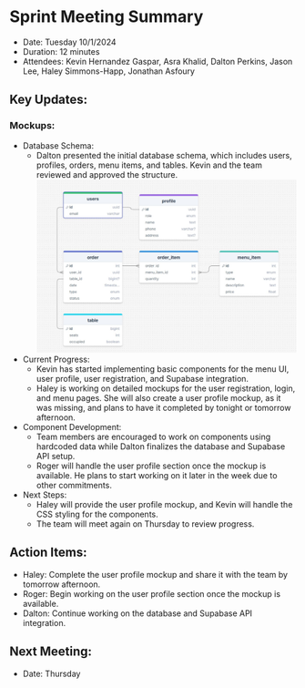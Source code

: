 # Sprint Meeting Summary
- Date: Tuesday 10/1/2024
- Duration: 12 minutes
- Attendees: Kevin Hernandez Gaspar, Asra Khalid, Dalton Perkins, Jason Lee, Haley Simmons-Happ, Jonathan Asfoury

## Key Updates:
 ### Mockups:
  - Database Schema:
    - Dalton presented the initial database schema, which includes users, profiles, orders, menu items, and tables. Kevin and the team reviewed and approved the structure.
      ![Rapid Reservation Diagram](Rapid-Reservation-Diagram.jpg)
  - Current Progress:
    - Kevin has started implementing basic components for the menu UI, user profile, user registration, and Supabase integration.
    - Haley is working on detailed mockups for the user registration, login, and menu pages. She will also create a user profile mockup, as it was missing, and plans to have it completed by tonight or tomorrow afternoon.
  - Component Development:
    - Team members are encouraged to work on components using hardcoded data while Dalton finalizes the database and Supabase API setup.
    - Roger will handle the user profile section once the mockup is available. He plans to start working on it later in the week due to other commitments.
  - Next Steps:
    - Haley will provide the user profile mockup, and Kevin will handle the CSS styling for the components.
    - The team will meet again on Thursday to review progress.
 ## Action Items:
  - Haley: Complete the user profile mockup and share it with the team by tomorrow afternoon.
  - Roger: Begin working on the user profile section once the mockup is available.
  - Dalton: Continue working on the database and Supabase API integration.
 ## Next Meeting:
  - Date: Thursday 
